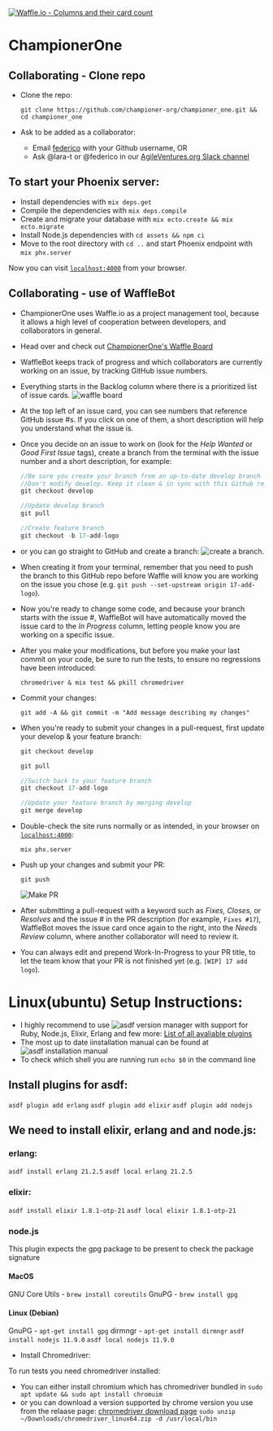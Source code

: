 [![Waffle.io - Columns and their card count](https://badge.waffle.io/championer-org/championer_one.svg?columns=all)](https://waffle.io/championer-org/championer_one)

# ChampionerOne
## Collaborating - Clone repo

  * Clone the repo:

      `git clone https://github.com/championer-org/championer_one.git && cd championer_one`

  * Ask to be added as a collaborator:
    * Email [federico](mailto:federico@championer.org?Subject=I%20want%20to%20collaborate%20on%20ChampionerOne) with your Github username, OR
    * Ask @lara-t or @federico in our [AgileVentures.org Slack channel](https://agileventures.slack.com/messages/phoenix_one)

## To start your Phoenix server:

  * Install dependencies with `mix deps.get`
  * Compile the dependencies with `mix deps.compile`
  * Create and migrate your database with `mix ecto.create && mix ecto.migrate`
  * Install Node.js dependencies with `cd assets && npm ci`
  * Move to the root directory with `cd ..` and start Phoenix endpoint with `mix phx.server`

Now you can visit [`localhost:4000`](http://localhost:4000) from your browser.

## Collaborating - use of WaffleBot

  * ChampionerOne uses Waffle.io as a project management tool, because it allows a high level of cooperation between developers, and collaborators in general.

  * Head over and check out [ChampionerOne's Waffle Board](https://waffle.io/championer-org/championer_one)

  * WaffleBot keeps track of progress and which collaborators are currently working on an issue, by tracking GitHub issue numbers.

  * Everything starts in the Backlog column where there is a prioritized list of issue cards. ![waffle board](https://dl.dropbox.com/s/4f6o3mqkd365huk/waffle-board.png?dl=0)

  * At the top left of an issue card, you can see numbers that reference GitHub issue #s. If you click on one of them, a short description will help you understand what the issue is.

  * Once you decide on an issue to work on (look for the *Help Wanted* or *Good First Issue* tags), create a branch from the terminal with the issue number and a short description, for example:

    ```js
    //Be sure you create your branch from an up-to-date develop branch
    //Don't modify develop. Keep it clean & in sync with this Github repo's develop branch
    git checkout develop

    //Update develop branch
    git pull

    //Create feature branch
    git checkout -b 17-add-logo
    ```

  * or you can go straight to GitHub and create a branch: ![create a   branch.](https://dl.dropbox.com/s/e3q4i7ikcz387xl/create-branch-github.png?dl=0)

  * When creating it from your terminal, remember that you need to push the branch to this GitHub repo before Waffle will know you are working on the issue you chose (e.g. `git push --set-upstream origin 17-add-logo`).

  * Now you're ready to change some code, and because your branch starts with the issue #, WaffleBot will have automatically moved the issue card to the *In Progress* column, letting people know you are working on a specific issue.

  * After you make your modifications, but before you make your last commit on your code, be sure to run the tests, to ensure no regressions have been introduced:

    `chromedriver & mix test && pkill chromedriver`

  * Commit your changes:

    `git add -A && git commit -m "Add message describing my changes"`

  * When you're ready to submit your changes in a pull-request, first update your develop & your feature branch:
      ```js
    git checkout develop

    git pull

    //Switch back to your feature branch
    git checkout 17-add-logo

    //Update your feature branch by merging develop
    git merge develop
    ```

  * Double-check the site runs normally or as intended, in your browser on [`localhost:4000`](http://localhost:4000):

    `mix phx.server`

  * Push up your changes and submit your PR:

    `git push`

    ![Make PR](https://dl.dropbox.com/s/j50pk714r3i872p/Screenshot%202018-06-07%2001.58.45.png)

  * After submitting a pull-request with a keyword such as *Fixes, Closes,* or *Resolves* and the issue # in the PR description (for example, `Fixes #17`), WaffleBot moves the issue card once again to the right, into the *Needs Review* column, where another collaborator will need to review it.

   * You can always edit and prepend Work-In-Progress to your PR title, to let the team know that your PR is not finished yet (e.g. `[WIP] 17 add logo`).

# Linux(ubuntu) Setup Instructions:
  * I highly recommend to use ![asdf](https://github.com/asdf-vm/asdf/) version manager with support for Ruby, Node.js, Elixir, Erlang and few more: [List of all avaliable plugins](https://asdf-vm.github.io/asdf/#/plugins-all)
  * The most up to date iinstallation manual can be found at ![asdf installation manual](https://github.com/asdf-vm/asdf/#/core-manage-asdf-vm)
  * To check which shell you are running run `echo $0` in the command line

## Install plugins for asdf:
  `asdf plugin add erlang`
  `asdf plugin add elixir`
  `asdf plugin add nodejs`

## We need to install elixir, erlang and  and node.js:
### erlang:
`asdf install erlang 21.2.5`
`asdf local erlang 21.2.5`
### elixir:
`asdf install elixir 1.8.1-otp-21`
`asdf local elixir 1.8.1-otp-21`
### node.js
This plugin expects the gpg package to be present to check the package signature
#### MacOS
GNU Core Utils - `brew install coreutils`
GnuPG - `brew install gpg`
#### Linux (Debian)
GnuPG - `apt-get install gpg`
dirmngr - `apt-get install dirmngr`
`asdf install nodejs 11.9.0`
`asdf local nodejs 11.9.0`

 * Install Chromedriver:

To run tests you need chromedriver installed:
* You can either install chromium which has chromedriver bundled in 
    `sudo apt update && sudo apt install chromuim`
* or you can download a version supported by chrome version you use from the relaase page:
[chromedriver download page](http://chromedriver.chromium.org/downloads)
`sudo unzip ~/Downloads/chromedriver_linux64.zip -d /usr/local/bin`


